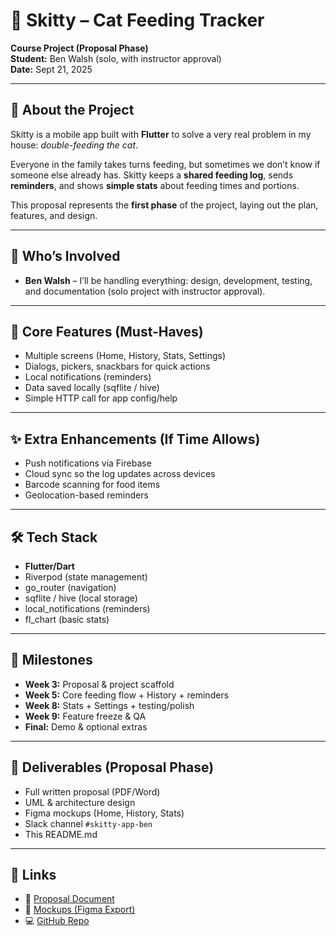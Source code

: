 # 🐾 Skitty – Cat Feeding Tracker  

**Course Project (Proposal Phase)**  
**Student:** Ben Walsh (solo, with instructor approval)  
**Date:** Sept 21, 2025  

---

## 📖 About the Project  
Skitty is a mobile app built with **Flutter** to solve a very real problem in my house: *double-feeding the cat*.  

Everyone in the family takes turns feeding, but sometimes we don’t know if someone else already has. Skitty keeps a **shared feeding log**, sends **reminders**, and shows **simple stats** about feeding times and portions.  

This proposal represents the **first phase** of the project, laying out the plan, features, and design.  

---

## 👤 Who’s Involved  
- **Ben Walsh** – I’ll be handling everything: design, development, testing, and documentation (solo project with instructor approval).  

---

## 🚀 Core Features (Must-Haves)  
- Multiple screens (Home, History, Stats, Settings)  
- Dialogs, pickers, snackbars for quick actions  
- Local notifications (reminders)  
- Data saved locally (sqflite / hive)  
- Simple HTTP call for app config/help  

---

## ✨ Extra Enhancements (If Time Allows)  
- Push notifications via Firebase  
- Cloud sync so the log updates across devices  
- Barcode scanning for food items  
- Geolocation-based reminders  

---

## 🛠️ Tech Stack  
- **Flutter/Dart**  
- Riverpod (state management)  
- go_router (navigation)  
- sqflite / hive (local storage)  
- local_notifications (reminders)  
- fl_chart (basic stats)  

---

## 📅 Milestones  
- **Week 3:** Proposal & project scaffold  
- **Week 5:** Core feeding flow + History + reminders  
- **Week 8:** Stats + Settings + testing/polish  
- **Week 9:** Feature freeze & QA  
- **Final:** Demo & optional extras  

---

## 📂 Deliverables (Proposal Phase)  
- Full written proposal (PDF/Word)  
- UML & architecture design  
- Figma mockups (Home, History, Stats)  
- Slack channel `#skitty-app-ben`  
- This README.md  

---

## 🔗 Links  
- 📄 [Proposal Document](./docs/Skitty_Project_Proposal.docx)  
- 🎨 [Mockups (Figma Export)](./docs/Mockups.png)  
- 💻 [GitHub Repo](https://github.com/OTUBen64/skitty-cat-tracker)  
